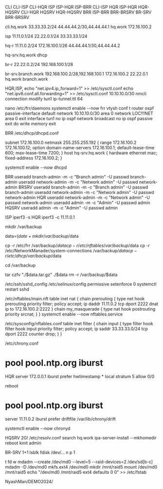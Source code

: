 CLI    CLI-ISP   CLI-HQR
ISP    ISP-HQR   ISP-BRR CLI-ISP
HQR    ISP-HQR   HQR-HQSRV CLI-HQR
HQSRV  HQR-HQSRV
BRR    ISP-BRR   BRR-BRSRV
BR-SRV BRR-BRSRV

cli.hq.work
33.33.33.2/24
44.44.44.2/30,44.44.44.1 hq.work 172.16.100.2

isp
11.11.0.1/24
22.22.0.1/24
33.33.33.1/24

hq-r
11.11.0.2/24
172.16.100.1/26
44.44.44.1/30,44.44.44.2

hq-srv.hq.work
dhcp

br-r
22.22.0.2/24
192.168.100.1/28

br-srv.branch.work
192.168.100.2/28,192.168.100.1 172.16.100.2 22.22.0.1 hq.work branch.work

HQR,ISP,
echo "net.ipv4.ip_forward=1" >> /etc/sysctl.conf
echo "net.ipv6.conf.all.forwarding=1" >> /etc/sysctl.conf
10.10.10.0/30
nmcli connection modify tun1 ip-tunnel.ttl 64

nano /etc/frr/daemons
systemctl enable --now frr
vtysh
conf t
router ospf
passive-interface default
network 10.10.10.0/30 area 0
network LOC!!!NET area 0
exit
interface tun1
no ip ospf network broadcast
no ip ospf passive
exit
do write memory
exit

BRR
/etc/dhcp/dhcpd.conf

subnet 172.16.100.0 netmask 255.255.255.192 {
 range 172.16.100.2 172.16.100.12;
 option domain-name-servers 172.16.100.1;
 default-lease-time 600;
 max-lease-time 7200;
}
host hq-srv.hq.work {
 hardware ethernet mac;
 fixed-address 172.16.100.2;
}

systemctl enable --now dhcpd

BRR
useradd branch-admin -m -c "Branch admin" -U
passwd branch-admin
useradd network-admin -m -c "Network admin" -U
passwd network-admin
BRSRV
useradd branch-admin -m -c "Branch admin" -U
passwd branch-admin
useradd network-admin -m -c "Network admin" -U
passwd network-admin
HQR
useradd network-admin -m -c "Network admin" -U
passwd network-admin
useradd admin -m -c "Admin" -U
passwd admin
HQSRV
useradd admin -m -c "Admin" -U
passwd admin

ISP
iperf3 -s
HQR
iperf3 -c 11.11.0.1

mkdir /var/backup

data=$(date +%d.%m.%Y-%H:%M:%S)
mkdir /var/backup/$data

cp -r /etc/frr /var/backup/$data
cp -r /etc/nftables /var/backup/$data
cp -r /etc/NetworkManader/system-connections /var/backup/$data
cp -r /etc/dhcp /var/backup/$data

cd /var/backup

tar czfv "./$data.tar.gz" ./$data
rm -r /var/backup/$data

/etc/ssh/sshd_config
/etc/selinux/config permissive
setenforce 0
systemctl restart sshd

/etc/nftables/main.nft
table inet nat {
 chain prerouting {
  type net hook prerouting priority filter; policy accept;
  ip daddr 11.11.0.2 tcp dport 2222 dnat ip to 172.16.100.2:2222
 }
 chain my_masquerade {
  type nat hook postrouting priority srcnat;
 }
}
systemctl enable --now nftables.service

/etc/sysconfig/nftables.conf
table inet filter {
 chain input {
  type filter hook filter hook input priority filter;
  policy accept;
  ip saddr 33.33.33.0/24 tcp dport 2222 counter drop;
 }
}

/etc/chrony.conf
# pool pool.ntp.org iburst
HQR
server 172.0.0.1 iburst prefer
hwtimestamp *
local stratum 5
allow 0/0

reboot

# pool pool.ntp.org iburst
server 11.11.0.2 iburst prefer
driftfile /var/lib/chrony/drift

systemctl enable --now chronyd


HQSRV 
2G!
/etc/resolv.conf search hq.work
ipa-server-install --mkhomedir
reboot
kinit admin

BR-SRV
1+1
lsblk
fdisk /dev/...
n
p
1


t
fd
w
mdadm --create /dev/md0 --level=5 --raid-devices=2 /dev/sd[b-c]
mdadm -D /dev/md0
mkfs.ext4 /dev/md0
mkdir /mnt/raid5
mount /dev/md0 /mnt/raid5
echo "/dev/md0 /mnt/raid5 ext4 defaults 0 0" >> /etc/fstab

NyashMan/DEMO2024/

